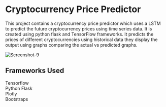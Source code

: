 # Cryptocurrency Price Predictor

This project contains a cryptocurrency price predictor which uses a LSTM to predict the future cryptocurrency prices using time series data. It is created using python flask and TensorFlow frameworks. It predicts the prices of different cryptocurrencies using historical data they display the output using graphs comparing the actual vs predicted graphs.

<img src="https://i.ibb.co/JtYxMwS/Screenshot-9.png" alt="Screenshot-9" border="0">

## Frameworks Used
Tensorflow<br>
Python Flask<br>
Plotly<br>
Bootstraps
